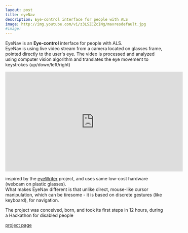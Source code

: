 ```yaml
---
layout: post
title: eyeNav
description: Eye-control interface for people with ALS
image: http://img.youtube.com/vi/z3LSZCZcINg/maxresdefault.jpg
#image: 
---
```


EyeNav is an **Eye-control** interface for people with ALS.  
EyeNav is using live video stream from a camera located on glasses frame, pointed directly to the user's eye.
The video is processed and analyzed using computer vision algorithm and translates the eye movement to keystrokes (up/down/left/right)


<iframe width="560" height="315" src="http://www.youtube.com/embed/z3LSZCZcINg" frameborder="0" allowfullscreen></iframe>

inspired by the <a href="http://www.eyewriter.org/">eyeWriter</a> project, and uses same low-cost hardware (webcam on plastic glasses).  
What makes EyeNav different is that unlike direct, mouse-like cursor manipulation, which can be tiresome -
it is based on discrete gestures (like keyboard), for navigation.

The project was conceived, born, and took its first steps in 12 hours, during a Hackathon for disabled people

<a href="http://eranws.github.io/eyeNav/">project page
</a>

